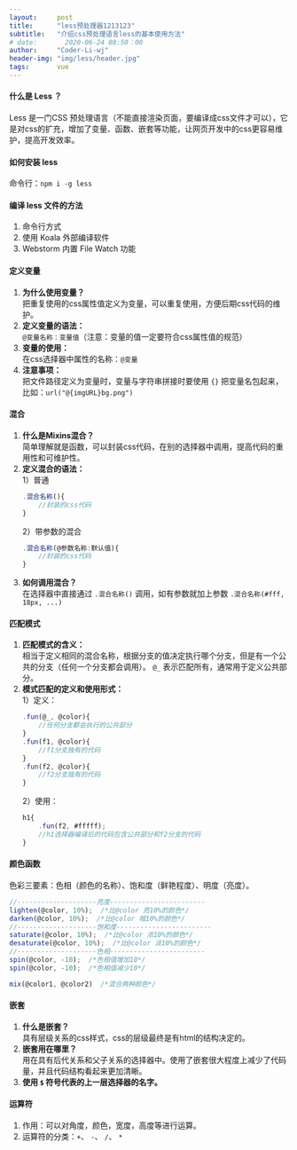 ```yaml
---
layout:     post
title:      "less预处理器1213123"
subtitle:   "介绍css预处理语言less的基本使用方法"
# date:       2020-06-24 08:50：00
author:     "Coder-Li-wj"
header-img: "img/less/header.jpg"
tags:       vue
---  
```


#### 什么是 Less ？  
Less 是一门CSS 预处理语言（不能直接渲染页面，要编译成css文件才可以），它是对css的扩充，增加了变量、函数、嵌套等功能，让网页开发中的css更容易维护，提高开发效率。  

#### 如何安装 less  
命令行：`npm i -g less`  

#### 编译 less 文件的方法  
1. 命令行方式  
2. 使用 Koala 外部编译软件  
3. Webstorm 内置 File Watch 功能  

#### 定义变量  
1. **为什么使用变量？**  
   把重复使用的css属性值定义为变量，可以重复使用，方便后期css代码的维护。  
2. **定义变量的语法：**  
   `@变量名称：变量值`（注意：变量的值一定要符合css属性值的规范）  
3. **变量的使用：**  
   在css选择器中属性的名称：`@变量`  
4. **注意事项：**  
   把文件路径定义为变量时，变量与字符串拼接时要使用 `{}` 把变量名包起来，比如：`url("@{imgURL}bg.png")`  

#### 混合  
1. **什么是Mixins混合？**  
   简单理解就是函数，可以封装css代码，在别的选择器中调用，提高代码的重用性和可维护性。  
2. **定义混合的语法：**  
   1）普通  
   ```js
   .混合名称(){  
       //封装的css代码  
   }  
   ```
   2）带参数的混合  
   ```js
   .混合名称(@参数名称:默认值){  
       //封装的css代码  
   }  
   ```  
3. **如何调用混合？**  
   在选择器中直接通过 `.混合名称()` 调用，如有参数就加上参数 `.混合名称(#fff, 18px, ...)`  

#### 匹配模式  
1. **匹配模式的含义：**  
   相当于定义相同的混合名称，根据分支的值决定执行哪个分支，但是有一个公共的分支（任何一个分支都会调用）。
   `@_` 表示匹配所有，通常用于定义公共部分。
2. **模式匹配的定义和使用形式：**  
   1）定义：
   ```js
   .fun(@_, @color){
       //任何分支都会执行的公共部分
   }
   .fun(f1, @color){
       //f1分支独有的代码
   }
   .fun(f2, @color){
       //f2分支独有的代码
   }
   ```  
   2）使用：  
   ```js
   h1{
       .fun(f2, #fffff);
       //h1选择器编译后的代码包含公共部分和f2分支的代码
   }
   ```  

#### 颜色函数  
色彩三要素：色相（颜色的名称）、饱和度（鲜艳程度）、明度（亮度）。  
```js
//--------------------亮度------------------------
lighten(@color, 10%);  /*比@color 亮10%的颜色*/
darken(@color, 10%);  /*比@color 暗10%的颜色*/
//--------------------饱和度------------------------
saturate(@color, 10%);  /*比@color 浓10%的颜色*/
desaturate(@color, 10%);  /*比@color 淡10%的颜色*/
//--------------------色相------------------------
spin(@color, -10);  /*色相值增加10*/
spin(@color, -10);  /*色相值减少10*/

mix(@color1, @color2)  /*混合两种颜色*/
```  

#### 嵌套  
1. **什么是嵌套？**  
   具有层级关系的css样式，css的层级最终是有html的结构决定的。  
2. **嵌套用在哪里？**  
   用在具有后代关系和父子关系的选择器中。使用了嵌套很大程度上减少了代码量，并且代码结构看起来更加清晰。  
3. **使用 `$` 符号代表的上一层选择器的名字。**  

#### 运算符  
1. 作用：可以对角度，颜色，宽度，高度等进行运算。  
2. 运算符的分类：`+`、 `-`、 `/`、 `*`